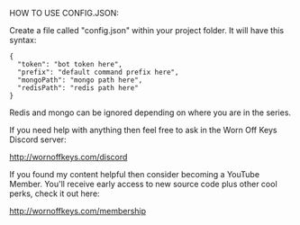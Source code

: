 HOW TO USE CONFIG.JSON:

Create a file called "config.json" within your project folder. It will have this syntax:

```
{
  "token": "bot token here",
  "prefix": "default command prefix here",
  "mongoPath": "mongo path here",
  "redisPath": "redis path here"
}
```

Redis and mongo can be ignored depending on where you are in the series.

If you need help with anything then feel free to ask in the Worn Off Keys Discord server:

http://wornoffkeys.com/discord

If you found my content helpful then consider becoming a YouTube Member. You'll receive early access to new source code plus other cool perks, check it out here:

http://wornoffkeys.com/membership
